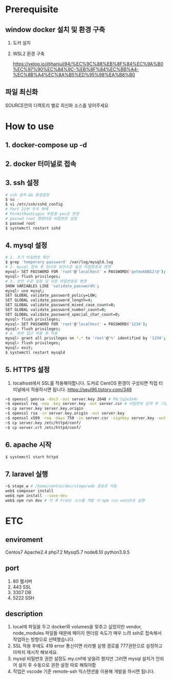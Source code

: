 # Prerequisite

## window docker 설치 및 환경 구축
1. 도커 설치
2. WSL2 환경 구축

    https://velog.io/@hanjuli94/%EC%9C%88%EB%8F%84%EC%9A%B0%EC%97%90%EC%84%9C-%EB%8F%84%EC%BB%A4-%EC%8B%A4%EC%8A%B5%ED%95%98%EA%B8%B0

## 파일 최신화
SOURCE안의 디렉토리 별로 최신화 소스를 넣어주세요

# How to use
## 1. docker-compose up -d

## 2. docker 터미널로 접속

## 3. ssh 설정
```bash
# ssh 설치 && 환경설정
$ su -
$ vi /etc/ssh/sshd_config
# Port 22번 주석 해제
# PermitRootLogin 부분을 yes로 변경
# passwd root 명령어로 비밀번호 설정
$ passwd root
$ systemctl restart sshd
```
## 4. mysql 설정
```bash
# 1. 초기 비밀번호 확인
$ grep 'temporary password' /var/log/mysqld.log
# 2. mysql 접속 후 임시로 보안수준 높은 비밀번호로 변경
mysql> SET PASSWORD FOR 'root'@'localhost' = PASSWORD('qntmxkDB12!@');
mysql> flush privileges;
# 3. 보안 수준 설정 및 쉬운 비밀번호로 변경
SHOW VARIABLES LIKE 'validate_password%';
mysql> use mysql;
SET GLOBAL validate_password_policy=LOW;
SET GLOBAL validate_password_length=4;
SET GLOBAL validate_password_mixed_case_count=0;
SET GLOBAL validate_password_number_count=0;
SET GLOBAL validate_password_special_char_count=0;
mysql> flush privileges;
mysql> SET PASSWORD FOR 'root'@'localhost' = PASSWORD('1234');
mysql> flush privileges;
# 4. 외부 접근 허용 후 적용
mysql> grant all privileges on *.* to 'root'@'%' identified by '1234';
mysql> flush privileges;
mysql> exit;
$ systemctl restart mysqld
```

## 5. HTTPS 설정
1. localhost에서 SSL를 적용해야합니다. 도커로 CentOS 환경이 구성되면 직접 터미널에서 적용하시면 됩니다.
    https://seul96.tistory.com/348
```bash
~$ openssl genrsa -des3 -out server.key 2048 # PW:1q2w3e4r
~$ openssl req -new -key server.key -out server.csr # 비밀번호 입력 후 그냥 엔터
~$ cp server.key server.key.origin
~$ openssl rsa -in server.key.origin -out server.key
~$ openssl x509 -req -days 750 -in server.csr -signkey server.key -out server.crt
~$ cp server.key /etc/httpd/conf/
~$ cp server.crt /etc/httpd/conf/
```

## 6. apache 시작
```bash
$ systemctl start httpd
```

## 7. laravel 실행
```bash
~$ stage_w # /home/centos/dev/stage/web 경로로 이동
web$ composer install
web$ npm install --save-dev
web$ npm run dev # 이 후 Front 소스를 개발 시 npm run watch로 실행
```

# ETC
## enviroment
Centos7 Apache2.4 php7.2 Mysql5.7 node8.10 python3.9.5

## port
1. 80 웹서버
2. 443 SSL
3. 3307 DB
4. 5222 SSH

## description
1. local에 파일을 두고 docker와 volumes을 맞추고 싶었지만 vendor, node_modules 파일들 때문에 페이지 렌더링 속도가 매우 느려 ssh로 접속해서 작업하는 방향으로 선택했습니다.
2. SSL 적용 후에도 419 error 통신이면 라라벨 실행 경로를 777권한으로 설정하고 아파치 재시작 해보세요.
3. mysql 비밀번호 권한 설정도 my.cnf에 넣을려 했지만 그러면 mysql 설치가 안되어 설치 후 수동으로 권한 설정 따로 해줘야함
4. 작업은 vscode 기준 remote-ssh 익스텐션을 이용해 개발을 하시면 됩니다.
